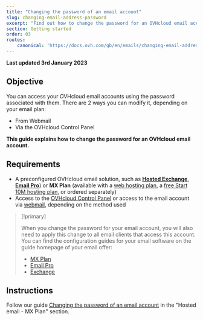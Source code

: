 ```yaml
---
title: "Changing the password of an email account"
slug: changing-email-address-password
excerpt: "Find out how to change the password for an OVHcloud email account"
section: Getting started
order: 03
routes:
    canonical: 'https://docs.ovh.com/gb/en/emails/changing-email-address-password/'
---
```


**Last updated 3rd January 2023**

## Objective

You can access your OVHcloud email accounts using the password associated with them. There are 2 ways you can modify it, depending on your email plan:

- From Webmail
- Via the OVHcloud Control Panel

**This guide explains how to change the password for an OVHcloud email account.**

## Requirements

- A preconfigured OVHcloud email solution, such as [**Hosted Exchange**](https://www.ovhcloud.com/en-gb/emails/hosted-exchange/), [**Email Pro**](https://www.ovhcloud.com/en-gb/emails/email-pro/)) or **MX Plan** (available with a [web hosting plan](https://www.ovhcloud.com/en-gb/web-hosting/), a [free Start 10M hosting plan](https://www.ovhcloud.com/en-gb/domains/free-web-hosting/), or ordered separately)
- Access to the [OVHcloud Control Panel](https://www.ovh.com/auth/?action=gotomanager&from=https://www.ovh.co.uk/&ovhSubsidiary=GB) or access to the email account via [webmail](https://www.ovhcloud.com/en-gb/mail/), depending on the method used


> [!primary]
>
> When you change the password for your email account, you will also need to apply this change to all email clients that access this account. You can find the configuration guides for your email software on the guide homepage of your email offer:
>
> - [MX Plan](https://docs.ovh.com/gb/en/emails/)
> - [Email Pro](https://docs.ovh.com/gb/en/emails-pro/)
> - [Exchange](https://docs.ovh.com/gb/en/microsoft-collaborative-solutions/)
>

## Instructions

Follow our guide [Changing the password of an email account](https://docs.ovh.com/gb/en/emails/changing-email-address-password/) in the "Hosted email - MX Plan" section.